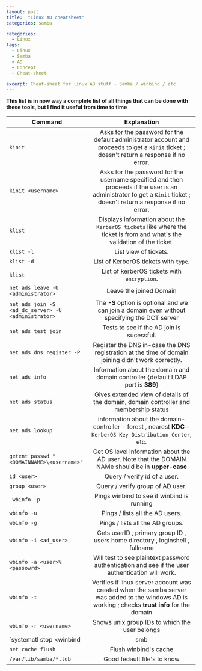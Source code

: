 ```yaml
---
layout: post
title:  "Linux AD cheatsheet"
categories: samba

categories:
  - Linux
tags:
  - Linux
  - Samba
  - AD
  - Concept
  - Cheat-sheet

excerpt: Cheat-sheat for linux AD stuff - Samba / winbind / etc.
---
```


**This list is in now way a complete list of all things that can be done with these tools, but I find it useful from time to time**



| Command        | Explanation  |
| ------------- |:-------------:|
| `kinit`      | Asks for the password for the default administrator account and proceeds to get a `Kinit` ticket ; doesn't return a response if no error. |
| `kinit <username>`      | Asks for the password for the username specified and then  proceeds if the user is an administrator to get a `Kinit` ticket ; doesn't return a response if no error. |
| `klist`      | Displays information about the `KerberOS tickets` like where the ticket is from and what's the validation of the ticket. |
| `klist -l`      |  List view of tickets. |
| `klist -d `      | List of KerberOS tickets with `type`.  |
| `klist`      |  List of kerberOS tickets with `encryption`. |
| `net ads leave -U <administrator>`      | Leave the joined Domain |
| `net ads join -S <ad_dc_server> -U <administrator>`      |  The **-S** option is optional and we can join a domain even without specifying the DCT server | DC specified in `/etc/samba/smb.conf` |
| `net ads test join`      | Tests to see if the AD join is sucessful. |
| `net ads dns register -P`      | Register the DNS in-case the DNS registration at the time of domain joining didn't work correctly. |
| `net ads info`      | Information about the domain and domain controller {default LDAP port is **389**} |
| `net ads status`      | Gives extended view of details of the domain, domain controller and membership status |
| `net ads lookup`      | information about the domain-controller - forest , nearest **KDC** - `KerberOS Key Distribution Center`, etc. |
| `getent passwd "<DOMAINNAME>\<username>"`      | Get OS level information about the AD user. Note that the DOMAIN NAMe should be in **upper-case**  |
| `id <user>`      | Query / verify id of a user.  |
| `group <user>`      | Query / verify group of AD user.  |
| ` wbinfo -p`      | Pings winbind to see if winbind is running  |
| `wbinfo -u`      | Pings / lists all the AD users. |
| `wbinfo -g`      | Pings / lists all the AD groups. |
| `wbinfo -i <ad_user>`      | Gets userID , primary group ID , users home directory , loginshell , fullname |
| `wbinfo -a <user>%<passowrd>`      | Will test to see plaintext password authentication and see if the user authentication will work. |
| `wbinfo -t`      | Verifies if linux server account was created when the samba server was added to the windows AD is working ; checks **trust info** for the domain  |
| `wbinfo -r <username>`      | Shows unix group IDs to which the user belongs  |
| `systemctl stop <winbind|smb|nmb>`      | Does what it says it does! |
| `net cache flush`      | Flush winbind's cache |
| `/var/lib/samba/*.tdb`      | Good fedault file's to know |


